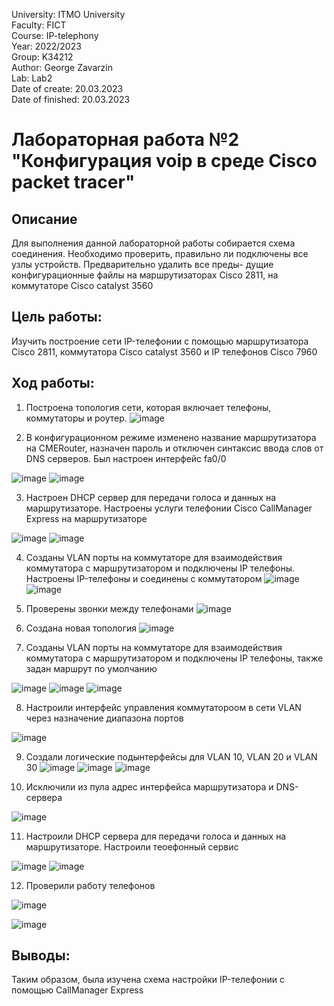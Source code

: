 University: ITMO University <br/>
Faculty: FICT <br/>
Course: IP-telephony <br/>
Year: 2022/2023 <br/>
Group: K34212 <br/>
Author: George Zavarzin <br/>
Lab: Lab2 <br/>
Date of create: 20.03.2023 <br/>
Date of finished: 20.03.2023 <br/>

# Лабораторная работа №2 "Конфигурация voip в среде Сisco packet tracer" 

## Описание
Для выполнения данной лабораторной работы собирается схема соединения. Необходимо проверить, правильно ли подключены все узлы устройств. Предварительно удалить все преды- дущие конфигурационные файлы на маршрутизаторах Cisco 2811, на коммутаторе Cisco catalyst 3560

## Цель работы:
Изучить построение сети IP-телефонии с помощью маршрутизатора Cisco 2811, коммутатора Cisco catalyst 3560 и IP телефонов Cisco 7960
   
   
## Ход работы:

1. Построена топология сети, которая включает телефоны, коммутаторы и роутер.
![image](https://user-images.githubusercontent.com/60888284/226296632-e30bcfc3-7647-4b58-b6dd-a40ded82c9c9.png)

2. В конфигурационном режиме изменено название маршрутизатора на CMERouter, назначен пароль и отключен синтаксис ввода слов от DNS серверов. Был настроен интерфейс fa0/0

![image](https://user-images.githubusercontent.com/60888284/226296947-8d987f1d-4e73-4067-989c-8c14456eacfc.png)
![image](https://user-images.githubusercontent.com/60888284/226296972-451e6226-6b59-46d2-97bf-5859a47deeea.png)

3. Настроен DHCP сервер для передачи голоса и данных на маршрутизаторе. Настроены услуги телефонии Cisco CallManager Express на маршрутизаторе

![image](https://user-images.githubusercontent.com/60888284/226297315-bb72ccd8-d5c0-4c15-b551-8274eb9e6dac.png)
![image](https://user-images.githubusercontent.com/60888284/226297330-e2c73c8c-df2e-4d5c-b352-463f4643b35b.png)

4. Созданы VLAN порты на коммутаторе для взаимодействия коммутатора с маршрутизатором и подключены IP телефоны. Настроены IP-телефоны и соединены с коммутатором 
![image](https://user-images.githubusercontent.com/60888284/226297557-ccdfffa9-416b-476f-851a-7bbecdbdcb94.png)
![image](https://user-images.githubusercontent.com/60888284/226297570-41135b9c-5790-4037-ba76-a996f2c66374.png)

5. Проверены звонки между телефонами
![image](https://user-images.githubusercontent.com/60888284/226297590-32fa198e-2d44-4329-a4b8-8bdbb5d0fdbc.png)

6. Создана новая топология
![image](https://user-images.githubusercontent.com/60888284/226297748-37a982a7-3211-4e4e-ba09-c41fc080420c.png)

7. Созданы VLAN порты на коммутаторе для взаимодействия коммутатора с маршрутизатором и подключены IP телефоны, также задан маршрут по умолчанию 

![image](https://user-images.githubusercontent.com/60888284/226298121-cb0b932f-a038-42d3-b41a-afb0747fa432.png)
![image](https://user-images.githubusercontent.com/60888284/226298137-3b2290ff-38ed-4f07-8b18-361d63e33093.png)
![image](https://user-images.githubusercontent.com/60888284/226298524-2edd0cb4-4915-4c11-bc73-8706b93f0412.png)

8. Настроили интерфейс управления коммутатороом в сети VLAN через назначение диапазона портов

![image](https://user-images.githubusercontent.com/60888284/226298756-9204c4db-515e-4ef0-9252-fe5ae60f3194.png)

9. Создали логические подынтерфейсы для VLAN 10, VLAN 20 и VLAN 30
![image](https://user-images.githubusercontent.com/60888284/226299076-19b9ea46-f5e5-4cb2-b9f4-066642931bf8.png)
![image](https://user-images.githubusercontent.com/60888284/226299154-5e0100fb-7f0b-493e-b4ac-fa68551b87a2.png)
![image](https://user-images.githubusercontent.com/60888284/226299172-6ccca578-ebdb-4a9e-8688-55fa18f75c3e.png)


10. Исключили из пула адрес интерфейса маршрутизатора и DNS-сервера

![image](https://user-images.githubusercontent.com/60888284/226299266-6788e265-65ac-4d5b-89bb-e952628332f6.png)

11. Настроили DHCP сервера для передачи голоса и данных на маршрутизаторе. Настроили теоефонный сервис 

![image](https://user-images.githubusercontent.com/60888284/226299385-d78f2cc4-a627-4535-96b4-0a682cdd25a7.png)
![image](https://user-images.githubusercontent.com/60888284/226299474-441948f4-3fdc-4349-be98-8a3c4d9e31a5.png)

12. Проверили работу телефонов

![image](https://user-images.githubusercontent.com/60888284/226299834-95cd9c37-72b1-4204-8913-bef43aafb6bd.png)

![image](https://user-images.githubusercontent.com/60888284/226301144-6fb41a47-bd2c-4e6a-b636-6de157093e75.png)

## Выводы:
Таким образом, была изучена схема настройки IP-телефонии с помощью CallManager Express
